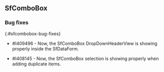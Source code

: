 ## SfComboBox

### Bug fixes
{:#sfcombobox-bug-fixes}

* \#I409496 - Now, the SfComboBox DropDownHeaderView is showing properly inside the SfDataForm.

* \#I408145 - Now, the SfComboBox selection is showing properly when adding duplicate items.